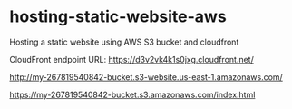 # hosting-static-website-aws
Hosting a static website using AWS S3 bucket and cloudfront 

CloudFront endpoint URL:
https://d3v2vk4k1s0jxg.cloudfront.net/

http://my-267819540842-bucket.s3-website.us-east-1.amazonaws.com/

https://my-267819540842-bucket.s3.amazonaws.com/index.html
